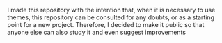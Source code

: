 I made this repository with the intention that, when it is necessary to use themes, this repository can be consulted for any doubts, or as a starting point for a new project. Therefore, I decided to make it public so that anyone else can also study it and even suggest improvements
